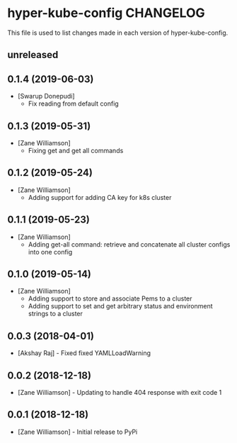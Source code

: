 # hyper-kube-config CHANGELOG

This file is used to list changes made in each version of hyper-kube-config.

## unreleased

## 0.1.4 (2019-06-03)
- [Swarup Donepudi]
  - Fix reading from default config

## 0.1.3 (2019-05-31)
- [Zane Williamson]
  - Fixing get and get all commands

## 0.1.2 (2019-05-24)
- [Zane Williamson]
  - Adding support for adding CA key for k8s cluster

## 0.1.1 (2019-05-23)
- [Zane Williamson]
  - Adding get-all command: retrieve and concatenate all cluster configs into one config

## 0.1.0 (2019-05-14)
- [Zane Williamson] 
  - Adding support to store and associate Pems to a cluster
  - Adding support to set and get arbitrary status and environment strings to a cluster

## 0.0.3 (2018-04-01)
- [Akshay Raj] - Fixed fixed YAMLLoadWarning 

## 0.0.2 (2018-12-18)
- [Zane Williamson] - Updating to handle 404 response with exit code 1 

## 0.0.1 (2018-12-18)
- [Zane Williamson] - Initial release to PyPi 
